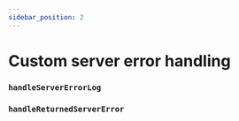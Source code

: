 ```yaml
---
sidebar_position: 2
---
```


# Custom server error handling

### `handleServerErrorLog`

### `handleReturnedServerError`